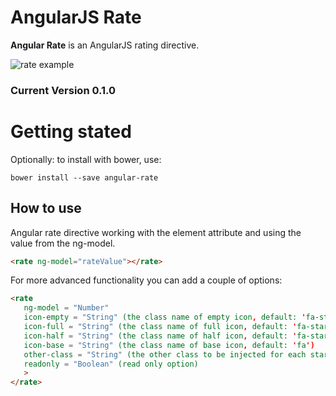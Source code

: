 AngularJS Rate
=============================

**Angular Rate** is an AngularJS rating directive.

![rate example](https://raw.github.com/gaetansenn/angular-rate/master/rate.gif)

### Current Version 0.1.0

# Getting stated
Optionally: to install with bower, use:
```
bower install --save angular-rate
```

## How to use

Angular rate directive working with the element attribute and using the value from the ng-model.
 
 ```html
 <rate ng-model="rateValue"></rate>
 ```
 
 For more advanced functionality you can add a couple of options:
 
 ```html
 <rate 
 	ng-model = "Number"
 	icon-empty = "String" (the class name of empty icon, default: 'fa-star-o')
 	icon-full = "String" (the class name of full icon, default: 'fa-star')
 	icon-half = "String" (the class name of half icon, default: 'fa-star-half-o')
 	icon-base = "String" (the class name of base icon, default: 'fa')
 	other-class = "String" (the other class to be injected for each stars)
 	readonly = "Boolean" (read only option)
 	>
 </rate>
 ```
 
 
 


